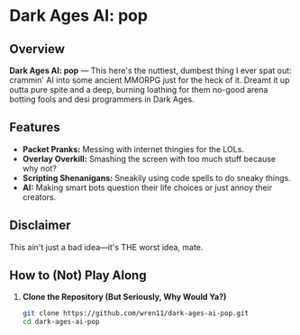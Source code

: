 # Dark Ages AI: pop

## Overview
**Dark Ages AI: pop** — This here's the nuttiest, dumbest thing I ever spat out: crammin' AI into some ancient MMORPG just for the heck of it. Dreamt it up outta pure spite and a deep, burning loathing for them no-good arena botting fools and  desi programmers in Dark Ages.

## Features
- **Packet Pranks:** Messing with internet thingies for the LOLs.
- **Overlay Overkill:** Smashing the screen with too much stuff because why not?
- **Scripting Shenanigans:** Sneakily using code spells to do sneaky things.
- **AI:** Making smart bots question their life choices or just annoy their creators.

## Disclaimer
This ain't just a bad idea—it's THE worst idea, mate.

## How to (Not) Play Along
1. **Clone the Repository (But Seriously, Why Would Ya?)**
   ```bash
   git clone https://github.com/wren11/dark-ages-ai-pop.git
   cd dark-ages-ai-pop

